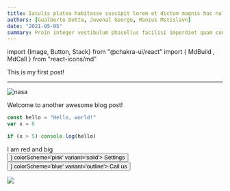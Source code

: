 ```yaml
---
title: Iaculis platea habitasse suscipit lorem et dictum magnis hac nullam
authors: [Gualberto Detta, Juvenal George, Manius Mstislavn]
date: "2021-05-05"
summary: Proin integer vestibulum phasellus facilisi imperdiet quam conubia blandit dapibus!
---
```


import {Image, Button, Stack} from "@chakra-ui/react"
import { MdBuild , MdCall } from "react-icons/md"

This is my first post!

<hr />

<Image
borderRadius='full'
boxSize='150px'
src="https://www.nasa.gov/sites/default/files/1-bluemarble_west.jpg"
alt="nasa"
/>

Welcome to another awesome blog post!

```js
const hello = "Hello, world!"
var x = 6

if (x > 5) console.log(hello)
```

<div style={{ color: 'red', fontSize: '30px' }}>I am red and big</div>

<Stack direction='row' spacing={4}>
  <Button leftIcon={<MdBuild />} colorScheme='pink' variant='solid'>
    Settings
  </Button>
  <Button rightIcon={<MdCall />} colorScheme='blue' variant='outline'>
    Call us
  </Button>
</Stack>

![](https://www.nasa.gov/sites/default/files/1-bluemarble_west.jpg)
